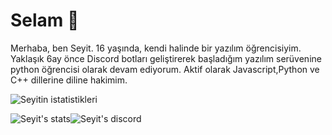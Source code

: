 # Selam 👋
Merhaba, ben Seyit. 16 yaşında, kendi halinde bir yazılım öğrencisiyim. Yaklaşık 6ay önce Discord botları geliştirerek başladığım yazılım serüvenine python öğrencisi olarak devam ediyorum. Aktif olarak Javascript,Python ve C++ dillerine diline hakimim.

![Seyitin istatistikleri](https://github-readme-stats.vercel.app/api?username=Seyitq&show_icons=true&theme=radical)

![Seyit's stats](https://github-readme-stats.vercel.app/api/top-langs/?username=Seyitq&layout=compact&theme=tokyonight)![Seyit's discord](https://lanyard-profile-readme.vercel.app/api/514818551287119888)


